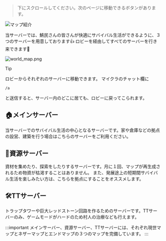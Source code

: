 > 下にスクロールしてください。次のページに移動できるボタンがあります。

![マップ紹介](http://guide.made-by-free.com/images/label_map.png)

当サーバーでは、鯖民さんの皆さんが快適にサバイバル生活ができるように、３つのサーバーを用意しております👍
ロビーを経由してすべてのサーバーを行き来できます🎉

![world_map.png](http://guide.made-by-free.com/images/world_map.png)

> [!TIP]
> ロビーからそれぞれのサーバーに移動できます。
> マイクラのチャット欄に
> 
> ```
> /a
> ```
> 
> と送信すると、サーバー内のどこに居ても、ロビーに戻ってこられます。

## 🏠メインサーバー
当サーバーでのサバイバル生活の中心となるサーバーです。家や倉庫などの拠点の設営、建築を行う場合はこちらのサーバーをご利用ください。

## 🌳資源サーバー
資材を集めたり、探索をしたりするサーバーです。月に１回、マップが再生成されるため物資が枯渇することはありません。
また、発展途上の短期間サバイバル生活を楽しみたい方は、こちらを拠点にすることをオススメします。

## 🛠️TTサーバー
トラップタワーや巨大レッドストーン回路を作るためのサーバーです。TTサーバーのみ、ゲームモードがハードのため村人の治療なども行えます。

:::important
メインサーバー、資源サーバー、TTサーバーには、それぞれ現世マップとネザーマップとエンドマップの３つのマップを完備しています。
:::
